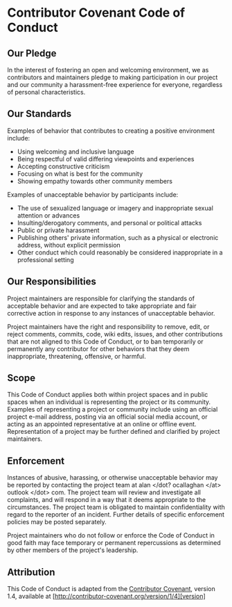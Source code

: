 # Contributor Covenant Code of Conduct

## Our Pledge

In the interest of fostering an open and welcoming environment, we as contributors and maintainers pledge 
to making participation in our project and our community a harassment-free experience for everyone, 
regardless of personal characteristics.

## Our Standards

Examples of behavior that contributes to creating a positive environment include:

* Using welcoming and inclusive language
* Being respectful of valid differing viewpoints and experiences
* Accepting constructive criticism
* Focusing on what is best for the community
* Showing empathy towards other community members

Examples of unacceptable behavior by participants include:

* The use of sexualized language or imagery and inappropriate sexual attention or advances
* Insulting/derogatory comments, and personal or political attacks
* Public or private harassment
* Publishing others' private information, such as a physical or electronic address, without explicit permission
* Other conduct which could reasonably be considered inappropriate in a professional setting

## Our Responsibilities

Project maintainers are responsible for clarifying the standards of acceptable behavior and are 
expected to take appropriate and fair corrective action in response to any instances of unacceptable behavior.

Project maintainers have the right and responsibility to remove, edit, or reject comments, 
commits, code, wiki edits, issues, and other contributions that are not aligned to this
Code of Conduct, or to ban temporarily or permanently any contributor for other behaviors 
that they deem inappropriate, threatening, offensive, or harmful.

## Scope

This Code of Conduct applies both within project spaces and in public spaces when an 
individual is representing the project or its community. Examples of representing a 
project or community include using an official project e-mail address, 
posting via an official social media account, or acting as an appointed representative 
at an online or offline event. Representation of a project may be further defined and 
clarified by project maintainers.

## Enforcement

Instances of abusive, harassing, or otherwise unacceptable behavior may be reported
by contacting the project team at alan </dot\? ocallaghan </at\> outlook </dot\> com. 
The project team will review and investigate all complaints, and will respond in a 
way that it deems appropriate to the circumstances. The project team is obligated 
to maintain confidentiality with regard to the reporter of an incident. 
Further details of specific enforcement policies may be posted separately.

Project maintainers who do not follow or enforce the Code of Conduct in good 
faith may face temporary or permanent repercussions as determined by other 
members of the project's leadership.

## Attribution

This Code of Conduct is adapted from the [Contributor Covenant][homepage], 
version 1.4, available at [http://contributor-covenant.org/version/1/4][version]

[homepage]: http://contributor-covenant.org
[version]: http://contributor-covenant.org/version/1/4/
